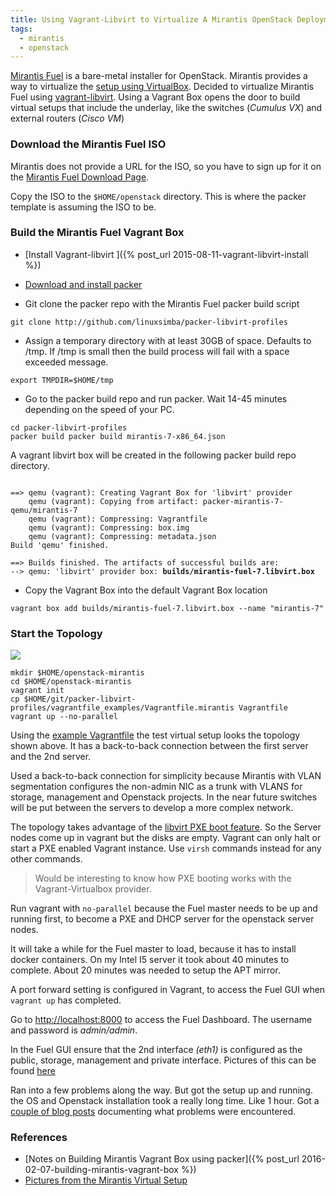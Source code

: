 ```yaml
---
title: Using Vagrant-Libvirt to Virtualize A Mirantis OpenStack Deployment
tags:
  - mirantis
  - openstack
---
```



[Mirantis Fuel](https://wiki.openstack.org/wiki/Fuel) is a bare-metal installer
for OpenStack. Mirantis provides a way to virtualize the [setup using
VirtualBox](https://docs.mirantis.com/openstack/fuel/fuel-6.1/virtualbox.html).
Decided to virtualize Mirantis Fuel using
[vagrant-libvirt](https://github.com/pradels/vagrant-libvirt). Using a Vagrant
Box  opens the
door to build virtual setups that include the underlay, like the switches (_Cumulus VX_) and
external routers (_Cisco VM_)

### Download the Mirantis Fuel ISO
Mirantis does not provide a URL for the ISO, so you have to sign up for it on
the [Mirantis Fuel Download
Page](https://software.mirantis.com/openstack-download-form/).

Copy the ISO to the ``$HOME/openstack`` directory. This is where the packer
template is assuming the ISO to be.

### Build the Mirantis Fuel Vagrant Box

* [Install Vagrant-libvirt ]({% post_url 2015-08-11-vagrant-libvirt-install %})

* [Download and install packer](https://www.packer.io/intro/getting-started/setup.html)

* Git clone the packer repo with the Mirantis Fuel packer build script


```
git clone http://github.com/linuxsimba/packer-libvirt-profiles
```

* Assign a temporary directory with at least 30GB of space. Defaults to /tmp. If
/tmp is small then the build process will fail with a space exceeded message.

```
export TMPDIR=$HOME/tmp
```

* Go to the packer build repo and run packer. Wait 14-45 minutes depending on
the speed of your PC.

```
cd packer-libvirt-profiles
packer build packer build mirantis-7-x86_64.json
```

A vagrant libvirt box will be created in the following packer build repo
directory.


<pre><code>
==> qemu (vagrant): Creating Vagrant Box for 'libvirt' provider
    qemu (vagrant): Copying from artifact: packer-mirantis-7-qemu/mirantis-7
    qemu (vagrant): Compressing: Vagrantfile
    qemu (vagrant): Compressing: box.img
    qemu (vagrant): Compressing: metadata.json
Build 'qemu' finished.

==> Builds finished. The artifacts of successful builds are:
--> qemu: 'libvirt' provider box: <strong>builds/mirantis-fuel-7.libvirt.box</strong>
</code></pre>


* Copy the Vagrant Box into the default Vagrant Box location


```
vagrant box add builds/mirantis-fuel-7.libvirt.box --name "mirantis-7"
```


### Start the Topology


<img src='/mirantis-openstack.svg'/>



```
mkdir $HOME/openstack-mirantis
cd $HOME/openstack-mirantis
vagrant init
cp $HOME/git/packer-libvirt-profiles/vagrantfile_examples/Vagrantfile.mirantis Vagrantfile
vagrant up --no-parallel
```


Using the [example
Vagrantfile](http://github.com/linuxsimba/packer-libvirt-profiles/blob/master/vagrantfile_examples/Vagrantfile.mirantis)
the test virtual setup looks the topology shown above.
It has a back-to-back connection between the first server and the 2nd server.

Used a back-to-back connection for simplicity because Mirantis with VLAN
segmentation configures the non-admin NIC as a trunk with VLANS for storage,
management and Openstack projects. In the near future switches will be put
between the servers to develop a more complex network.

The topology takes advantage of the [libvirt PXE boot
feature](https://libvirt.org/formatdomain.html#elementsNICSBoot). So the Server
nodes come up in vagrant but the disks are empty. Vagrant can only halt or start
a PXE enabled Vagrant instance. Use ``virsh`` commands instead for any other
commands.

> Would be interesting to know how PXE booting works with the Vagrant-Virtualbox provider.

Run vagrant with ``no-parallel`` because the Fuel master needs to be up and
running first, to become a PXE and DHCP server for the openstack server nodes.

It will take a while for the Fuel master to load, because it has to install
docker containers. On my Intel I5 server it took about 40 minutes to complete.
About 20 minutes was needed to setup the APT mirror.

A port forward setting is configured in Vagrant, to access the Fuel GUI when
``vagrant up`` has completed.

Go to [http://localhost:8000](http://localhost:8000) to access the Fuel
Dashboard.
The username and password is _admin/admin_.

In the Fuel GUI ensure that the 2nd interface _(eth1)_ is configured as the public,
storage, management and private interface. Pictures of this can be found [here](/mirantis_pics.html)

Ran into a few problems along the way. But got the setup up and running.
the OS and Openstack installation took a really long time. Like 1 hour.
Got a [couple of blog posts](/mirantis.html) documenting what problems were
encountered.

### References

* [Notes on Building Mirantis Vagrant Box using packer]({% post_url 2016-02-07-building-mirantis-vagrant-box %})
* [Pictures from the Mirantis Virtual Setup](/mirantis_pics.html)
